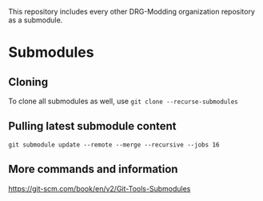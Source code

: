 This repository includes every other DRG-Modding organization repository as a submodule.

# Submodules
## Cloning
To clone all submodules as well, use `git clone --recurse-submodules`

## Pulling latest submodule content
`git submodule update --remote --merge --recursive --jobs 16`

## More commands and information
https://git-scm.com/book/en/v2/Git-Tools-Submodules
